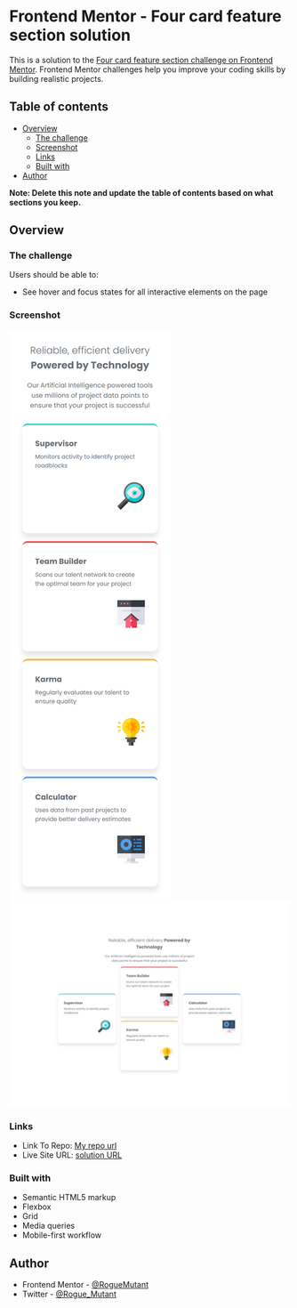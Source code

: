 # Frontend Mentor - Four card feature section solution

This is a solution to the [Four card feature section challenge on Frontend Mentor](https://www.frontendmentor.io/challenges/four-card-feature-section-weK1eFYK). Frontend Mentor challenges help you improve your coding skills by building realistic projects.

## Table of contents

- [Overview](#overview)
  - [The challenge](#the-challenge)
  - [Screenshot](#screenshot)
  - [Links](#links)
  - [Built with](#built-with)
- [Author](#author)

**Note: Delete this note and update the table of contents based on what sections you keep.**

## Overview

### The challenge

Users should be able to:

- See hover and focus states for all interactive elements on the page

### Screenshot

![mobile](./mobile.png)
![desktop](./desktop_screenshot.png)

### Links

- Link To Repo: [My repo url](https://github.com/RogueMutant/practice/tree/main/css/four-card)
- Live Site URL: [solution URL](https://roguemutant.github.io/practice/)

### Built with

- Semantic HTML5 markup
- Flexbox
- Grid
- Media queries
- Mobile-first workflow

## Author

- Frontend Mentor - [@RogueMutant](https://www.frontendmentor.io/profile/@RogueMutant)
- Twitter - [@Rogue_Mutant](https://www.twitter.com/@Rouge_Mutant)

